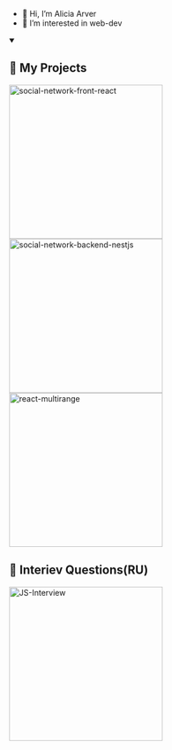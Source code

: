 - 👋 Hi, I’m Alicia Arver
- 👀 I’m interested in web-dev

<details open> 
  <summary><h2>📘 My Projects</h2></summary>
  <p align="left">
    <a href="https://github.com/AlessArver/social-network-front-react"><img width="278" src="https://denvercoder1-github-readme-stats.vercel.app/api/pin/?username=AlessArver&repo=social-network-front-react&theme=react&bg_color=1F222E&title_color=0dff00&border_color=0dff00&icon_color=F8D866&show_icons=false" alt="social-network-front-react">
    </a>
    <a href="https://github.com/AlessArver/social-network-backend-nestjs"><img width="278" src="https://denvercoder1-github-readme-stats.vercel.app/api/pin/?username=AlessArver&repo=social-network-backend-nestjs&theme=react&bg_color=1F222E&title_color=0dff00&border_color=0dff00&icon_color=F8D866&show_icons=false" alt="social-network-backend-nestjs">
    </a>
     <a href="https://github.com/AlessArver/react-multirange"><img width="278" src="https://denvercoder1-github-readme-stats.vercel.app/api/pin/?username=AlessArver&repo=react-multirange&theme=react&bg_color=1F222E&title_color=0dff00&border_color=0dff00&icon_color=F8D866&show_icons=false" alt="react-multirange">
    </a>
  </p>
</details>
  <h2>📘 Interiev Questions(RU)</h2>
  <p align="left">
         <a href="https://github.com/AlessArver/JS-Interview"><img width="278" src="https://denvercoder1-github-readme-stats.vercel.app/api/pin/?username=AlessArver&repo=JS-Interview&theme=react&bg_color=1F222E&title_color=0dff00&border_color=0dff00&icon_color=F8D866&show_icons=false" alt="JS-Interview">
    </a>
  </p>

